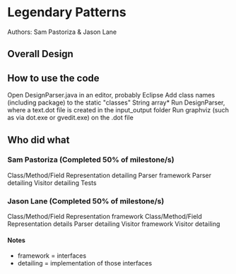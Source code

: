 # Legendary Patterns
Authors: Sam Pastoriza & Jason Lane

## Overall Design


## How to use the code
Open DesignParser.java in an editor, probably Eclipse
Add class names (including package) to the static "classes" String array*
Run DesignParser, where a text.dot file is created in the input_output folder
Run graphviz (such as via dot.exe or gvedit.exe) on the .dot file


## Who did what

### Sam Pastoriza (Completed 50% of milestone/s)
Class/Method/Field Representation detailing
Parser framework
Parser detailing
Visitor detailing
Tests

### Jason Lane (Completed 50% of milestone/s)
Class/Method/Field Representation framework
Class/Method/Field Representation details
Parser detailing
Visitor framework
Visitor detailing

#### Notes
* framework = interfaces
* detailing = implementation of those interfaces
